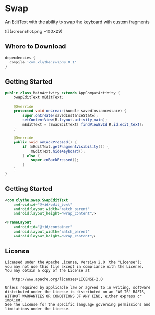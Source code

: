 Swap
====

An EditText with the ability to swap the keyboard with custom fragments

![](screenshot.png =100x29)

Where to Download
-----------------
```groovy
dependencies {
  compile 'com.xlythe:swap:0.0.1'
}
```

Getting Started
---------------
```java
public class MainActivity extends AppCompatActivity {
    SwapEditText mEditText;
    
    @Override
    protected void onCreate(Bundle savedInstanceState) {
        super.onCreate(savedInstanceState);
        setContentView(R.layout.activity_main);
        mEditText = (SwapEditText) findViewById(R.id.edit_text);
    }

    @Override
    public void onBackPressed() {
        if (mEditText.getFragmentVisibility()) {
            mEditText.hideKeyboard();
        } else {
            super.onBackPressed();
        }
    }
}
```

Getting Started
---------------
```xml
<com.xlythe.swap.SwapEditText
    android:id="@+id/edit_text"
    android:layout_width="match_parent"
    android:layout_height="wrap_content"/>
        
<FrameLayout
    android:id="@+id/container"
    android:layout_width="match_parent"
    android:layout_height="wrap_content"/>
```

License
-------

    Licensed under the Apache License, Version 2.0 (the "License");
    you may not use this file except in compliance with the License.
    You may obtain a copy of the License at

       http://www.apache.org/licenses/LICENSE-2.0

    Unless required by applicable law or agreed to in writing, software
    distributed under the License is distributed on an "AS IS" BASIS,
    WITHOUT WARRANTIES OR CONDITIONS OF ANY KIND, either express or implied.
    See the License for the specific language governing permissions and
    limitations under the License.
